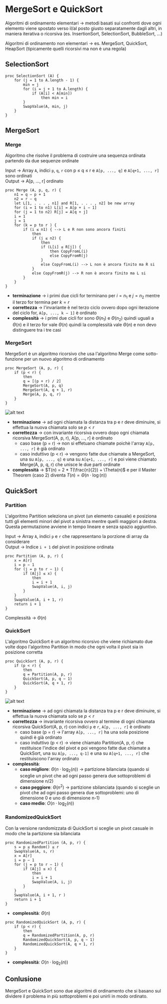 # MergeSort e QuickSort

Algoritmi di ordinamento elementari -> metodi basati sui confronti dove ogni elemento viene spostato verso il/al posto giusto separatamente dagli altri, in maniera iterativa o ricorsiva (es. InsertionSort, SelectionSort, BubbleSort, ...)

Algoritmi di ordinamento non elementari -> es. MergeSort, QuickSort, HeapSort (tipicamente quelli ricorsivi ma non è una regola)

## SelectionSort
```pseudocode
proc SelectionSort (A) {
    for (j = 1 to A.length - 1) {
        min = j
        for (i = j + 1 to A.length) {
            if (A[i] < A[min])
                then min = i
        }
        SwapValue(A, min, j)
    }
}
```

## MergeSort
### Merge
Algoritmo che risolve il problema di costruire una sequenza ordinata partendo da due sequenze ordinate

Input -> Array `A`, indici `p`, `q`, `r` con p ≤ q ≤ r e `A[p, ..., q]` e `A[q+1, ..., r]` sono ordinati  
Output -> A[p, ..., r] ordinato

```pseudocode
proc Merge (A, p, q, r) {
    n1 = q − p + 1
    n2 = r − q
    let L[1, . . . , n1] and R[1, . . . , n2] be new array
    for (i = 1 to n1) L[i] = A[p + i − 1]
    for (j = 1 to n2) R[j] = A[q + j]
    i = 1
    j = 1
    for (k = p to r ) {
        if (i ≤ n1) { --> L e R non sono ancora finiti
            then
            if (j ≤ n2) { 
                then
                if (L[i] ≤ R[j]) {
                    then CopyFromL(i)
                    else CopyFromR(j)
                }
                else CopyFromL(i) --> L non è ancora finito ma R si
            }
            else CopyFromR(j) --> R non è ancora finito ma L si
        }
    }
}
```

- **terminazione** -> i primi due cicli for terminano per $i = n_1$ e $j = n_2$ mentre il terzo for termina per $k = r$
- **correttezza** -> l'invariante è nel terzo ciclo ovvero dopo ogni iterazione del ciclo for, `A[p, ..., k − 1]` è ordinato
- **complessità** -> i primi due cicli for sono $\Theta(n_1)$ e $\Theta(n_2)$ quindi uguali a $\Theta(n)$ e il terzo for vale $\Theta(n)$ quindi la complessità vale $\Theta(n)$ e non devo distinguere tra i tre casi

### MergeSort
MergeSort è un algoritmo ricorsivo che usa l'algoritmo Merge come sotto-funzione per un nuovo algoritmo di ordinamento

```pseudocode
proc MergeSort (A, p, r) {
    if (p < r) {
        then
        q = [(p + r) / 2]
        MergeSort(A, p, q)
        MergeSort(A, q + 1, r)
        Merge(A, p, q, r)
    }
}
```

![alt text](images/03_00.png)

- **terminazione** -> ad ogni chiamata la distanza tra p e r deve diminuire, si effettua la nuova chiamata solo se $p \lt r$
- **correttezza** -> con invariante ricorsiva ovvero dopo ogni chiamata ricorsiva MergeSort(A, p, r), A[p, ..., r] è ordinato
    - caso base (p = r) -> non si effetuano chiamate poichè l'array `A[p, ..., r]` è già ordinato
    - caso induttivo (p < r) -> vengono fatte due chiamate a MergeSort, una su `A[p, ..., q]` e una su `A[q+1, ..., r]` e poi viene chiamato Merge(A, p, q, r) che unisce le due parti ordinate
- **complessità** -> $T(n) = 2 * T(\frac{n}{2}) + \Theta(n)$ e per il Master Theorem (caso 2) diventa $T(n) = \Theta(n \cdot \log(n))$

## QuickSort
### Partition
L'algoritmo Partition seleziona un pivot (un elemento casuale) e posiziona tutti gli elementi minori del pivot a sinistra mentre quelli maggiori a destra.  
Questa permutazione avviene in tempo lineare e senza spazio aggiuntivo.

Input -> Array `A`, indici `p` e `r` che rappresentano la porzione di array da considerare  
Output -> Indice `i + 1` del pivot in posizione ordinata
```pseudocode
proc Partition (A, p, r) {
    x = A[r]
    i = p − 1
    for (j = p to r − 1) {
        if (A[j] ≤ x) {
            then
            i = i + 1
            SwapValue(A, i, j)
        }
    }
    SwapValue(A, i + 1, r)
    return i + 1
}
```
Complessità -> $\Theta(n)$

### QuickSort
L'algoritmo QuickSort è un algoritmo ricorsivo che viene richiamato due volte dopo l'algoritmo Partition in modo che ogni volta il pivot sia in posizione corretta

```pseudocode
proc QuickSort (A, p, r) {
    if (p < r) {
        then
        q = Partition(A, p, r)
        QuickSort(A, p, q − 1)
        QuickSort(A, q + 1, r)
    }
}
```

![alt text](images/03_01.png)

- **terminazione** -> ad ogni chiamata la distanza tra p e r deve diminuire, si effettua la nuova chiamata solo se $p \lt r$
- **correttezza** -> invariante ricorsiva ovvero al termine di ogni chiamata ricorsiva QuickSort(A, p, r) con indici `p` e `r`, `A[p, ..., r]` è ordinato
    - caso base (p = r) -> l'array `A[p, ..., r]` ha una sola posizione quindi è già ordinato
    - caso induttivo (p < r) -> viene chiamato Partition(A, p, r) che restituisce l'indice del pivot e poi vengono fatte due chiamate a QuickSort, una su `A[p, ..., q-1]` e una su `A[q+1, ..., r]` che restituiscono l'array ordinato
- **complessità**: 
    - **caso migliore**: $\Theta(n \cdot \log_2(n))$ -> partizione bilanciata (quando si sceglie un pivot che ad ogni passo genera due sottoproblemi di dimensione n/2)
    - **caso peggiore**: $\Theta(n^2)$ -> partizione sbilanciata (quando si sceglie un pivot che ad ogni passo genera due sottoproblemi: uno di dimensione 0 e uno di dimensione n-1)
    - **caso medio**: $O(n \cdot \log_2(n))$

### RandomizedQuickSort
Con la versione randomizzata di QuickSort si sceglie un pivot casuale in modo che la partizione sia bilanciata

```pseudocode
proc RandomizedPartition (A, p, r) {
    s = p ≤ Random() ≤ r
    SwapValue(A, s, r)
    x = A[r]
    i = p − 1
    for (j = p to r − 1) {
        if (A[j] ≤ x) {
            then
            i = i + 1
            SwapValue(A, i, j)
        }
    }
    SwapValue(A, i + 1, r )
    return i + 1
}
```

- **complessità**: $\Theta(n)$

```pseudocode
proc RandomizedQuickSort (A, p, r) {
    if (p < r) {
        then
        q = RandomizedPartition(A, p, r)
        RandomizedQuickSort(A, p, q − 1)
        RandomizedQuickSort(A, q + 1, r)
    }
}
```

- **complessità**: $O(n \cdot \log_2(n))$

## Conlusione
MergeSort e QuickSort sono due algoritmi di ordinamento che si basano sul dividere il problema in più sottoproblemi e poi unirli in modo ordinato.